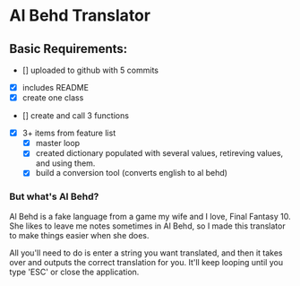 # Al Behd Translator

## Basic Requirements:

- [] uploaded to github with 5 commits
- [x] includes README
- [x] create one class
- [] create and call 3 functions
- [x] 3+ items from feature list
    - [x] master loop
    - [x] created dictionary populated with several values, retireving values, and using them.
    - [x] build a conversion tool (converts english to al behd)

### But what's Al Behd?

Al Behd is a fake language from a game my wife and I love, Final Fantasy 10. She likes to leave me notes sometimes in Al Behd, so I made this translator to make things easier when she does. 

All you'll need to do is enter a string you want translated, and then it takes over and outputs the correct translation for you. It'll keep looping until you type 'ESC' or close the application.